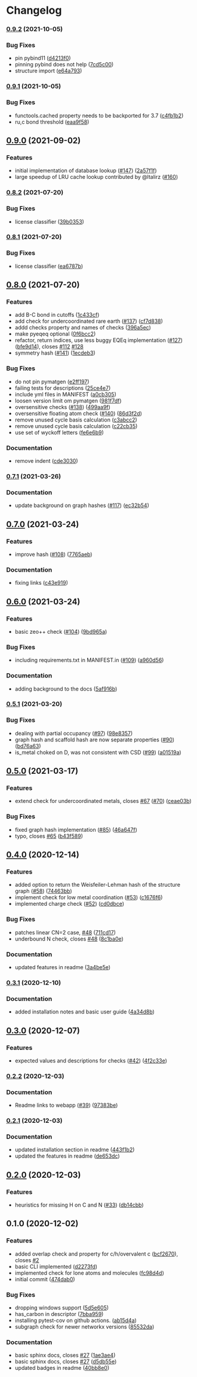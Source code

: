 # Changelog

### [0.9.2](https://www.github.com/kjappelbaum/mofchecker/compare/v0.9.1...v0.9.2) (2021-10-05)


### Bug Fixes

* pin pybind11 ([d4213f0](https://www.github.com/kjappelbaum/mofchecker/commit/d4213f016c993470352dee04fd9d5e6f1828c96c))
* pinning pybind does not help ([7cd5c00](https://www.github.com/kjappelbaum/mofchecker/commit/7cd5c007eb123a3aa12c3d4fa25effd1400612da))
* structure import ([e64a793](https://www.github.com/kjappelbaum/mofchecker/commit/e64a793de820af62de6cdf7ee98d26bfaa7b9db6))

### [0.9.1](https://www.github.com/kjappelbaum/mofchecker/compare/v0.9.0...v0.9.1) (2021-10-05)


### Bug Fixes

* functools.cached property needs to be backported for 3.7 ([c4fb1b2](https://www.github.com/kjappelbaum/mofchecker/commit/c4fb1b221ff2ccd174ce1b87b17300a21177724e))
* ru,c bond threshold ([eaa9f58](https://www.github.com/kjappelbaum/mofchecker/commit/eaa9f58fd4e37366832e6b6da66143537f0a24e4))

## [0.9.0](https://www.github.com/kjappelbaum/mofchecker/compare/v0.8.2...v0.9.0) (2021-09-02)


### Features

* initial implementation of database lookup ([#147](https://www.github.com/kjappelbaum/mofchecker/issues/147)) ([2a57f1f](https://www.github.com/kjappelbaum/mofchecker/commit/2a57f1ff8834d66ee99975f790c65a4a75c0eb40))
* large speedup of LRU cache lookup contributed by @ltalirz ([#160](https://github.com/kjappelbaum/mofchecker/pull/160))

### [0.8.2](https://www.github.com/kjappelbaum/mofchecker/compare/v0.8.1...v0.8.2) (2021-07-20)


### Bug Fixes

* license classifier ([39b0353](https://www.github.com/kjappelbaum/mofchecker/commit/39b035373c72abf34cc0f0714184b36bdd04d5d5))

### [0.8.1](https://www.github.com/kjappelbaum/mofchecker/compare/v0.8.0...v0.8.1) (2021-07-20)


### Bug Fixes

* license classifier ([ea6787b](https://www.github.com/kjappelbaum/mofchecker/commit/ea6787bd3363bd0a9b11dc0dd7fab8fb4ffa918f))

## [0.8.0](https://www.github.com/kjappelbaum/mofchecker/compare/v0.7.1...v0.8.0) (2021-07-20)


### Features

* add B-C bond in cutoffs ([1c433cf](https://www.github.com/kjappelbaum/mofchecker/commit/1c433cf2df3723d601f9d1b50308e1b6a829955f))
* add check for undercoordinated rare earth ([#137](https://www.github.com/kjappelbaum/mofchecker/issues/137)) ([cf7d838](https://www.github.com/kjappelbaum/mofchecker/commit/cf7d8385772bce05851c3dcc296b3a7f01135b90))
* addd checks property and names of checks ([396a5ec](https://www.github.com/kjappelbaum/mofchecker/commit/396a5eca45b28da8d6189dc869e6ab4567ad8836))
* make pyeqeq optional ([0f6bcc2](https://www.github.com/kjappelbaum/mofchecker/commit/0f6bcc2427060209af7b1d8b3b11252e4150a730))
* refactor, return indices, use less buggy EQEq implementation ([#127](https://www.github.com/kjappelbaum/mofchecker/issues/127)) ([bfe9d14](https://www.github.com/kjappelbaum/mofchecker/commit/bfe9d14fed6e1f21974514e547b74f4752028a2c)), closes [#112](https://www.github.com/kjappelbaum/mofchecker/issues/112) [#128](https://www.github.com/kjappelbaum/mofchecker/issues/128)
* symmetry hash ([#141](https://www.github.com/kjappelbaum/mofchecker/issues/141)) ([1ecdeb3](https://www.github.com/kjappelbaum/mofchecker/commit/1ecdeb3138a6674d72bd34d2fd8635e3ffbd43f7))


### Bug Fixes

* do not pin pymatgen ([e2ff197](https://www.github.com/kjappelbaum/mofchecker/commit/e2ff19727d56bd04aacd7227678f69b117d59bc7))
* failing tests for descriptions ([25ce4e7](https://www.github.com/kjappelbaum/mofchecker/commit/25ce4e78cea19748b5628fd2b2fa1150e9d7b854))
* include yml files in MANIFEST ([a0cb305](https://www.github.com/kjappelbaum/mofchecker/commit/a0cb3051785bf8bbdca811c95794b49a5b4f65e5))
* loosen version limit om pymatgen ([981f7df](https://www.github.com/kjappelbaum/mofchecker/commit/981f7dff7b0ee9032b6cdfec7b7a8eaf7bf85a85))
* oversensitive checks ([#138](https://www.github.com/kjappelbaum/mofchecker/issues/138)) ([499aa9f](https://www.github.com/kjappelbaum/mofchecker/commit/499aa9f8b1147e7d840b6c7802c0ba30701f6186))
* oversensitive floating atom check ([#140](https://www.github.com/kjappelbaum/mofchecker/issues/140)) ([86d3f2d](https://www.github.com/kjappelbaum/mofchecker/commit/86d3f2d1ab0a028029380c7df4f57404155e5fca))
* remove unused cycle basis calculation ([c3abcc2](https://www.github.com/kjappelbaum/mofchecker/commit/c3abcc25f3603a9fedea0d12328e8a0fd501a2ba))
* remove unused cycle basis calculation ([c22cb35](https://www.github.com/kjappelbaum/mofchecker/commit/c22cb3514f093776a81125eae4ff2d4cb32497d1))
* use set of wyckoff letters ([fe6e6b9](https://www.github.com/kjappelbaum/mofchecker/commit/fe6e6b99e24d1abf865ad523b21f34801c3da633))


### Documentation

* remove indent ([cde3030](https://www.github.com/kjappelbaum/mofchecker/commit/cde3030f1cb894e60d7b19cbec90e172524c6b8c))

### [0.7.1](https://www.github.com/kjappelbaum/mofchecker/compare/v0.7.0...v0.7.1) (2021-03-26)


### Documentation

* update background on graph hashes ([#117](https://www.github.com/kjappelbaum/mofchecker/issues/117)) ([ec32b54](https://www.github.com/kjappelbaum/mofchecker/commit/ec32b541ba02c809a54546815ae021c241908e0d))

## [0.7.0](https://www.github.com/kjappelbaum/mofchecker/compare/v0.6.0...v0.7.0) (2021-03-24)


### Features

* improve hash ([#108](https://www.github.com/kjappelbaum/mofchecker/issues/108)) ([7765aeb](https://www.github.com/kjappelbaum/mofchecker/commit/7765aeb921ed2d9afd4509a4b4a6687554caf69d))


### Documentation

* fixing links ([c43e919](https://www.github.com/kjappelbaum/mofchecker/commit/c43e919f7095dc0cd182cb8844227eacf6649dce))

## [0.6.0](https://www.github.com/kjappelbaum/mofchecker/compare/v0.5.1...v0.6.0) (2021-03-24)


### Features

* basic zeo++ check ([#104](https://www.github.com/kjappelbaum/mofchecker/issues/104)) ([9bd965a](https://www.github.com/kjappelbaum/mofchecker/commit/9bd965a3d556dadddc44fbe776bdc6521d33b074))


### Bug Fixes

* including requirements.txt in MANIFEST.in ([#109](https://www.github.com/kjappelbaum/mofchecker/issues/109)) ([a960d56](https://www.github.com/kjappelbaum/mofchecker/commit/a960d56dc000c2f4bc70a9f7df4742ea810ca11d))


### Documentation

* adding background to the docs ([5af916b](https://www.github.com/kjappelbaum/mofchecker/commit/5af916b84a7814df6d5d54b756b2469ce6b2ff9f))

### [0.5.1](https://www.github.com/kjappelbaum/mofchecker/compare/v0.5.0...v0.5.1) (2021-03-20)


### Bug Fixes

* dealing with partial occupancy ([#97](https://www.github.com/kjappelbaum/mofchecker/issues/97)) ([98e8357](https://www.github.com/kjappelbaum/mofchecker/commit/98e8357b793a915fc62e4118dc21973cce715ee6))
* graph hash and scaffold hash are now separate properties ([#90](https://www.github.com/kjappelbaum/mofchecker/issues/90)) ([bd76a63](https://www.github.com/kjappelbaum/mofchecker/commit/bd76a6390bc7fce9f7ea367392f413b93f38b94b))
* is_metal choked on D, was not consistent with CSD ([#99](https://www.github.com/kjappelbaum/mofchecker/issues/99)) ([a01519a](https://www.github.com/kjappelbaum/mofchecker/commit/a01519a305cd79fb79dfa915149f56b50bf145ca))

## [0.5.0](https://www.github.com/kjappelbaum/mofchecker/compare/v0.4.0...v0.5.0) (2021-03-17)


### Features

* extend check for undercoordinated metals, closes [#67](https://www.github.com/kjappelbaum/mofchecker/issues/67) ([#70](https://www.github.com/kjappelbaum/mofchecker/issues/70)) ([ceae03b](https://www.github.com/kjappelbaum/mofchecker/commit/ceae03b1afb31d5f02b2c463c836cc2d303365d3))


### Bug Fixes

* fixed graph hash implementation ([#85](https://www.github.com/kjappelbaum/mofchecker/issues/85)) ([46a647f](https://www.github.com/kjappelbaum/mofchecker/commit/46a647f074a9aaf3b7e6ded86ff0e5682faee068))
* typo, closes [#65](https://www.github.com/kjappelbaum/mofchecker/issues/65) ([b43f589](https://www.github.com/kjappelbaum/mofchecker/commit/b43f589ff966a6c8b59a32c8c72a7ec50b630ad7))

## [0.4.0](https://www.github.com/kjappelbaum/mofchecker/compare/v0.3.1...v0.4.0) (2020-12-14)


### Features

* added option to return the Weisfeiler-Lehman hash of the structure graph ([#58](https://www.github.com/kjappelbaum/mofchecker/issues/58)) ([74463bb](https://www.github.com/kjappelbaum/mofchecker/commit/74463bb8f5b4107cf2f0178b92fdf952d8e0ba5d))
* implement check for low metal coordination ([#53](https://www.github.com/kjappelbaum/mofchecker/issues/53)) ([c1676f6](https://www.github.com/kjappelbaum/mofchecker/commit/c1676f632baf54e81d30775897a5fad65b556155))
* implemented charge check ([#52](https://www.github.com/kjappelbaum/mofchecker/issues/52)) ([cd0dbce](https://www.github.com/kjappelbaum/mofchecker/commit/cd0dbce861e206c83081be5d1d4af1f5b7cf7efd))


### Bug Fixes

* patches linear CN=2 case, [#48](https://www.github.com/kjappelbaum/mofchecker/issues/48) ([711cd17](https://www.github.com/kjappelbaum/mofchecker/commit/711cd17eea9951b5acc48aee47f3e83a7807e811))
* underbound N check, closes [#48](https://www.github.com/kjappelbaum/mofchecker/issues/48) ([8c1ba0e](https://www.github.com/kjappelbaum/mofchecker/commit/8c1ba0ef10b9fc6c60b6e155b408cbdb9c722a7c))


### Documentation

* updated features in readme ([3a4be5e](https://www.github.com/kjappelbaum/mofchecker/commit/3a4be5ed2a0caf7b11f388a80029e583ca2bd199))

### [0.3.1](https://www.github.com/kjappelbaum/mofchecker/compare/v0.3.0...v0.3.1) (2020-12-10)


### Documentation

* added installation notes and basic user guide ([4a34d8b](https://www.github.com/kjappelbaum/mofchecker/commit/4a34d8b1b6fd47a3ca385c2c568e0b564dc28cdf))

## [0.3.0](https://www.github.com/kjappelbaum/mofchecker/compare/v0.2.2...v0.3.0) (2020-12-07)


### Features

* expected values and descriptions for checks  ([#42](https://www.github.com/kjappelbaum/mofchecker/issues/42)) ([4f2c33e](https://www.github.com/kjappelbaum/mofchecker/commit/4f2c33e8d36c34c865824df6f3a74b4a5bdc9b08))

### [0.2.2](https://www.github.com/kjappelbaum/mofchecker/compare/v0.2.1...v0.2.2) (2020-12-03)


### Documentation

* Readme links to webapp ([#39](https://www.github.com/kjappelbaum/mofchecker/issues/39)) ([97383be](https://www.github.com/kjappelbaum/mofchecker/commit/97383be40086c64c41b4155aac24ecf8fc56926c))

### [0.2.1](https://www.github.com/kjappelbaum/mofchecker/compare/v0.2.0...v0.2.1) (2020-12-03)


### Documentation

* updated installation section in readme ([443f1b2](https://www.github.com/kjappelbaum/mofchecker/commit/443f1b259f25c75298984f41e23437fd9c1da5d0))
* updated the features in readme ([de653dc](https://www.github.com/kjappelbaum/mofchecker/commit/de653dcf035e193022326c1f50261ca024f3ee87))

## [0.2.0](https://www.github.com/kjappelbaum/mofchecker/compare/v0.1.0...v0.2.0) (2020-12-03)


### Features

* heuristics for missing H on C and N  ([#33](https://www.github.com/kjappelbaum/mofchecker/issues/33)) ([db14cbb](https://www.github.com/kjappelbaum/mofchecker/commit/db14cbb86f69d19cc361b2db20a35e5fe02c17fd))

## 0.1.0 (2020-12-02)


### Features

* added overlap check and property for c/h/overvalent c ([bcf2670](https://www.github.com/kjappelbaum/mofchecker/commit/bcf267048d05b9e5092620f363c148eb0f0cfa92)), closes [#2](https://www.github.com/kjappelbaum/mofchecker/issues/2)
* basic CLI implemented ([d2273fd](https://www.github.com/kjappelbaum/mofchecker/commit/d2273fd6a6cca0bfa15efb242c7b98b7ed281907))
* implemented check for lone atoms and molecules ([fc98d4d](https://www.github.com/kjappelbaum/mofchecker/commit/fc98d4d3de32ffb3ac7910ab2726ebfcc85ad6f5))
* initial commit ([474dab0](https://www.github.com/kjappelbaum/mofchecker/commit/474dab0baa2557fda69a37d1dc8e211ffbebf98f))


### Bug Fixes

* dropping windows support ([5d5e605](https://www.github.com/kjappelbaum/mofchecker/commit/5d5e6055b4098507033c3749c711df0ed878cbee))
* has_carbon in descriptor ([7bba959](https://www.github.com/kjappelbaum/mofchecker/commit/7bba9596df407458875f86bf33b56f3423749c2b))
* installing pytest-cov on github actions. ([ab15d4a](https://www.github.com/kjappelbaum/mofchecker/commit/ab15d4a83b3e4309c98dab1dcb7d24f9adf04bd1))
* subgraph check for newer networkx versions ([85532da](https://www.github.com/kjappelbaum/mofchecker/commit/85532da371eb95ab97fd2551810f0a12478f75cf))


### Documentation

* basic sphinx docs, closes [#27](https://www.github.com/kjappelbaum/mofchecker/issues/27) ([1ae3ae4](https://www.github.com/kjappelbaum/mofchecker/commit/1ae3ae4640b47fa73df4ae582d110dca691d0312))
* basic sphinx docs, closes [#27](https://www.github.com/kjappelbaum/mofchecker/issues/27) ([d5db55e](https://www.github.com/kjappelbaum/mofchecker/commit/d5db55e4b25abce2d0e32c1a4f8cb4e2b2fa5b17))
* updated badges in readme ([40bb8e0](https://www.github.com/kjappelbaum/mofchecker/commit/40bb8e022e0a42cb59953eaa5dc753c52d5b3e7d))
